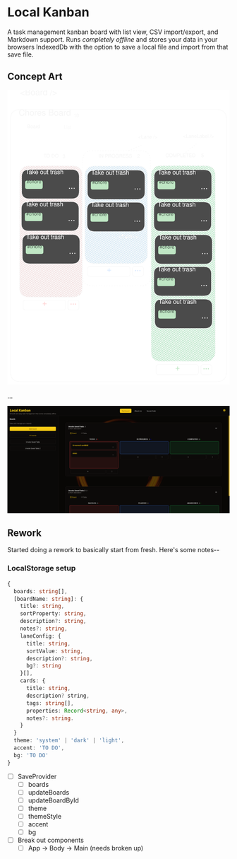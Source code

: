 # Local Kanban

A task management kanban board with list view, CSV import/export, and Markdown support. Runs _completely offline_ and stores your data in your browsers IndexedDb with the option to save a local file and import from that save file.

## Concept Art

![board concept image](./src/assets/local-kanban-concept.svg)

...

![demo](./src/assets//Local%20Kanban.png)


## Rework 
Started doing a rework to basically start from fresh. Here's some notes--

### LocalStorage setup
```ts
{
  boards: string[],
  [boardName: string]: {
    title: string,
    sortProperty: string,
    description?: string,
    notes?: string,
    laneConfig: {
      title: string,
      sortValue: string,
      description?: string,
      bg?: string
    }[],
    cards: {
      title: string,
      description? string,
      tags: string[],
      properties: Record<string, any>,
      notes?: string.
    }
  }
  theme: 'system' | 'dark' | 'light',
  accent: 'TO DO',
  bg: 'TO DO'
}
```

- [ ] SaveProvider
  - [ ] boards
  - [ ] updateBoards
  - [ ] updateBoardById
  - [ ] theme
  - [ ] themeStyle
  - [ ] accent
  - [ ] bg
- [ ] Break out components
  - [ ] App → Body → Main (needs broken up)   

